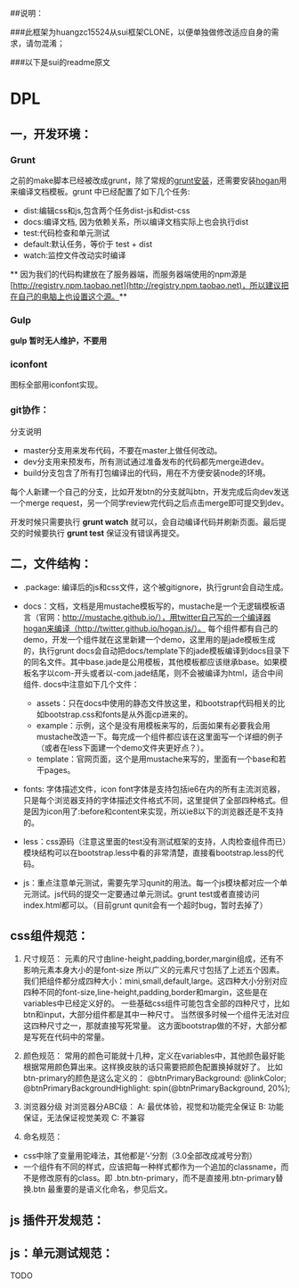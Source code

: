 ##说明：

###此框架为huangzc15524从sui框架CLONE，以便单独做修改适应自身的需求，请勿混淆；

###以下是sui的readme原文

# DPL

## 一，开发环境：

### Grunt

之前的make脚本已经被改成grunt，除了常规的[grunt安装](http://gruntjs.com/)，还需要安装[hogan](http://twitter.github.io/hogan.js/)用来编译文档模板。grunt 中已经配置了如下几个任务:

* dist:编辑css和js,包含两个任务dist-js和dist-css
* docs:编译文档, 因为依赖关系，所以编译文档实际上也会执行dist
* test:代码检查和单元测试
* default:默认任务，等价于 test + dist
* watch:监控文件改动实时编译

** 因为我们的代码构建放在了服务器端，而服务器端使用的npm源是 [http://registry.npm.taobao.net](http://registry.npm.taobao.net)，所以建议把在自己的电脑上也设置这个源。**

### Gulp

**gulp 暂时无人维护，不要用**

### iconfont
图标全部用iconfont实现。 

### git协作：

分支说明
* master分支用来发布代码，不要在master上做任何改动。
* dev分支用来预发布，所有测试通过准备发布的代码都先merge进dev。
* build分支包含了所有打包编译出的代码，用在不方便安装node的环境。

每个人新建一个自己的分支，比如开发btn的分支就叫btn，开发完成后向dev发送一个merge request，另一个同学review完代码之后点击merge即可提交到dev。

开发时候只需要执行 **grunt watch** 就可以，会自动编译代码并刷新页面。最后提交的时候要执行 **grunt test** 保证没有错误再提交。


## 二，文件结构：
- .package: 编译后的js和css文件，这个被gitignore，执行grunt会自动生成。
- docs：文档，文档是用mustache模板写的，mustache是一个无逻辑模板语言（官网：http://mustache.github.io/），用twitter自己写的一个编译器hogan来编译（http://twitter.github.io/hogan.js/）。 每个组件都有自己的demo，开发一个组件就在这里新建一个demo，这里用的是jade模板生成的，执行grunt docs会自动把docs/template下的jade模板编译到docs目录下的同名文件。其中base.jade是公用模板，其他模板都应该继承base。如果模板名字以com-开头或者以-com.jade结尾，则不会被编译为html，适合中间组件.
docs中注意如下几个文件：
  - assets：只在docs中使用的静态文件放这里，和bootstrap代码相关的比如bootstrap.css和fonts是从外面cp进来的。
  - example：示例，这个是没有用模板来写的，后面如果有必要我会用mustache改造一下。每完成一个组件都应该在这里面写一个详细的例子（或者在less下面建一个demo文件夹更好点？）。
  - template：官网页面，这个是用mustache来写的，里面有一个base和若干pages。

- fonts: 字体描述文件，icon font字体是支持包括ie6在内的所有主流浏览器，只是每个浏览器支持的字体描述文件格式不同，这里提供了全部四种格式。但是因为icon用了:before和content来实现，所以ie8以下的浏览器还是不支持的。
- less：css源码（注意这里面的test没有测试框架的支持，人肉检查组件而已）
模块结构可以在bootstrap.less中看的非常清楚，直接看bootstrap.less的代码。

- js：重点注意单元测试，需要先学习qunit的用法。每一个js模块都对应一个单元测试。js代码的提交一定要通过单元测试。grunt test或者直接访问index.html都可以。（目前grunt qunit会有一个超时bug，暂时去掉了）


##  css组件规范：

1. 尺寸规范：
元素的尺寸由line-height,padding,border,margin组成，还有不影响元素本身大小的是font-size
所以广义的元素尺寸包括了上述五个因素。
我们把组件都分成四种大小：mini,small,default,large。这四种大小分别对应四种不同的font-size,line-height,padding,border和margin，这些是在variables中已经定义好的。
一些基础css组件可能包含全部的四种尺寸，比如btn和input，大部分组件都是其中一种尺寸。
当然很多时候一个组件无法对应这四种尺寸之一，那就直接写死常量。
这方面bootstrap做的不好，大部分都是写死在代码中的常量。

2. 颜色规范：
常用的颜色可能就十几种，定义在variables中，其他颜色最好能根据常用颜色算出来。这样换皮肤的话只需要把颜色配置换掉就好了。
比如btn-primary的颜色是这么定义的：
@btnPrimaryBackground:              @linkColor;
@btnPrimaryBackgroundHighlight:     spin(@btnPrimaryBackground, 20%);

3. 浏览器分级
对浏览器分ABC级：
A: 最优体验，视觉和功能完全保证
B: 功能保证，无法保证视觉美观
C: 不兼容


4. 命名规范：

- css中除了变量用驼峰法，其他都是’-‘分割（3.0全部改成减号分割）
- 一个组件有不同的样式，应该把每一种样式都作为一个追加的classname，而不是修改原有的class。即 .btn.btn-primary，而不是直接用.btn-primary替换.btn
最重要的是语义化命名，参见后文。

## js 插件开发规范：

## js：单元测试规范：
TODO
